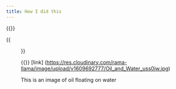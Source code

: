 ```yaml
---
title: How I did this
---
```


{{<gallery caption-effect="none">}}
  
  {{<figure 
    class="no-photoswipe"
    link="/categories/flowers/"
    src="https://res.cloudinary.com/rama-llama/image/upload/v1609692777/Oil_and_Water_uss0jw.jpg">}}
  
{{</gallery >}}
[link] (https://res.cloudinary.com/rama-llama/image/upload/v1609692777/Oil_and_Water_uss0jw.jpg)

<p> This is an image of oil floating on water </p>
